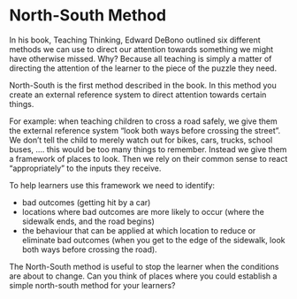 # North-South Method

In his book, Teaching Thinking, Edward DeBono outlined six different methods we can use to direct our attention towards something we might have otherwise missed. Why? Because all teaching is simply a matter of directing the attention of the learner to the piece of the puzzle they need.

North-South is the first method described in the book. In this method you create an external reference system to direct attention towards certain things.

For example: when teaching children to cross a road safely, we give them the external reference system “look both ways before crossing the street”. We don’t tell the child to merely watch out for bikes, cars, trucks, school buses, …. this would be too many things to remember. Instead we give them a framework of places to look. Then we rely on their common sense to react “appropriately” to the inputs they receive.

To help learners use this framework we need to identify:

- bad outcomes (getting hit by a car)
- locations where bad outcomes are more likely to occur (where the sidewalk ends, and the road begins)
- the behaviour that can be applied at which location to reduce or eliminate bad outcomes (when you get to the edge of the sidewalk, look both ways before crossing the road).

The North-South method is useful to stop the learner when the conditions are about to change. Can you think of places where you could establish a simple north-south method for your learners?
